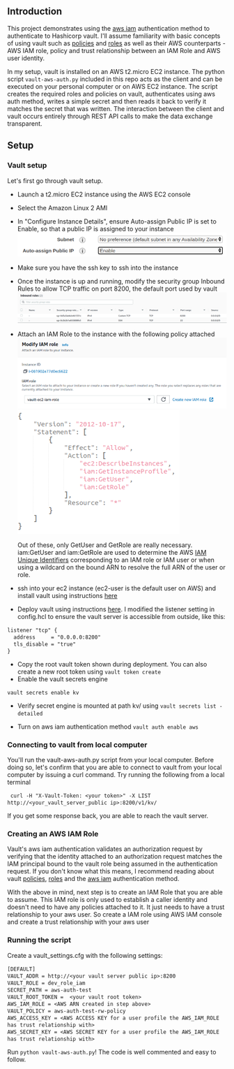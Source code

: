 ## Introduction 
This project demonstrates using the [aws iam](https://www.vaultproject.io/docs/auth/aws) authentication method to authenticate to Hashicorp vault. I'll assume familiarity with basic concepts of using vault such as [policies](https://learn.hashicorp.com/tutorials/vault/policies) and [roles](https://www.vaultproject.io/docs/auth/approle) as well as their AWS counterparts - AWS IAM role, policy and trust relationship between an IAM Role and AWS user identity. 

In my setup, vault is installed on an AWS t2.micro EC2 instance. The python script `vault-aws-auth.py` included in this repo acts as the client and can be executed on your personal computer or on AWS EC2 instance. The script creates the required roles and policies on vault, authenticates using aws auth method, writes a simple secret and then reads it back to verify it matches the secret that was written. The interaction between the client and vault occurs entirely through REST API calls to make the data exchange transparent. 

## Setup
### Vault setup
Let's first go through vault setup.
- Launch a t2.micro EC2 instance using the AWS EC2 console
- Select the Amazon Linux 2 AMI
- In "Configure Instance Details", ensure Auto-assign Public IP is set to Enable, so that a public IP is assigned to your instance
![](images/vault_instance_setup.png)
- Make sure you have the ssh key to ssh into the instance 
- Once the instance is up and running, modify the security group Inbound Rules to allow TCP traffic on port 8200, the default port used by vault
![](images/vault_server_sg_setting.png)
- Attach an IAM Role to the instance with the following policy attached
![](images/vault_instance_iam_role.png)
![](images/vault_ec2_policy.png)
 
  Out of these, only GetUser and GetRole are really necessary. iam:GetUser and iam:GetRole are used to determine the AWS [IAM Unique Identifiers](https://docs.aws.amazon.com/IAM/latest/UserGuide/reference_identifiers.html#identifiers-unique-ids) corresponding to an IAM role or IAM user or when using a wildcard on the bound ARN to resolve the full ARN of the user or role.
- ssh into your ec2 instance (ec2-user is the default user on AWS) and install vault using instructions [here](https://learn.hashicorp.com/tutorials/vault/getting-started-install?in=vault/getting-started)
- Deploy vault using instructions [here](https://learn.hashicorp.com/tutorials/vault/getting-started-deploy?in=vault/getting-started). I modified the listener setting in config.hcl to ensure the vault server is accessible from outside, like this:
```angular2
listener "tcp" {
  address     = "0.0.0.0:8200"
  tls_disable = "true"
}
```

- Copy the root vault token shown during deployment. You can also create a new root token using `vault token create`
- Enable the vault secrets engine 
```angular2
vault secrets enable kv
```  
- Verify secret engine is mounted at path kv/ using `vault secrets list -detailed`

- Turn on aws iam authentication method `vault auth enable aws`

### Connecting to vault from local computer
You'll run the vault-aws-auth.py script from your local computer. Before doing so, let's confirm that you are able to connect to vault from your local computer by issuing a curl command. Try running the following from a local terminal
```angular2
 curl -H "X-Vault-Token: <your token>" -X LIST  http://<your_vault_server_public ip>:8200/v1/kv/

```
If you get some response back, you are able to reach the vault server. 

### Creating an AWS IAM Role
Vault's aws iam authentication validates an authorization request by verifying that the identity attached to an authorization request matches the IAM principal bound to the vault role being assumed in the authentication request. If you don't know what this means, I recommend reading about vault [policies](https://learn.hashicorp.com/tutorials/vault/policies), [roles](https://www.vaultproject.io/docs/auth/approle) and the [aws iam](https://www.vaultproject.io/docs/auth/aws) authentication method. 

With the above in mind, next step is to create an IAM Role that you are able to assume. This IAM role is only used to establish a caller identity and doesn't need to have any policies attached to it. It just needs to have a trust relationship to your aws user. So create a IAM role using AWS IAM console and create a trust relationship with your aws user

### Running the script
Create a vault_settings.cfg with the following settings:
```angular2
[DEFAULT]
VAULT_ADDR = http://<your vault server public ip>:8200
VAULT_ROLE = dev_role_iam
SECRET_PATH = aws-auth-test
VAULT_ROOT_TOKEN =  <your vault root token>
AWS_IAM_ROLE = <AWS ARN created in step above>
VAULT_POLICY = aws-auth-test-rw-policy
AWS_ACCESS_KEY = <AWS ACCESS KEY for a user profile the AWS_IAM_ROLE has trust relationship with>
AWS_SECRET_KEY = <AWS SECRET KEY for a user profile the AWS_IAM_ROLE has trust relationship with>
```

Run `python vault-aws-auth.py`! The code is well commented and easy to follow. 